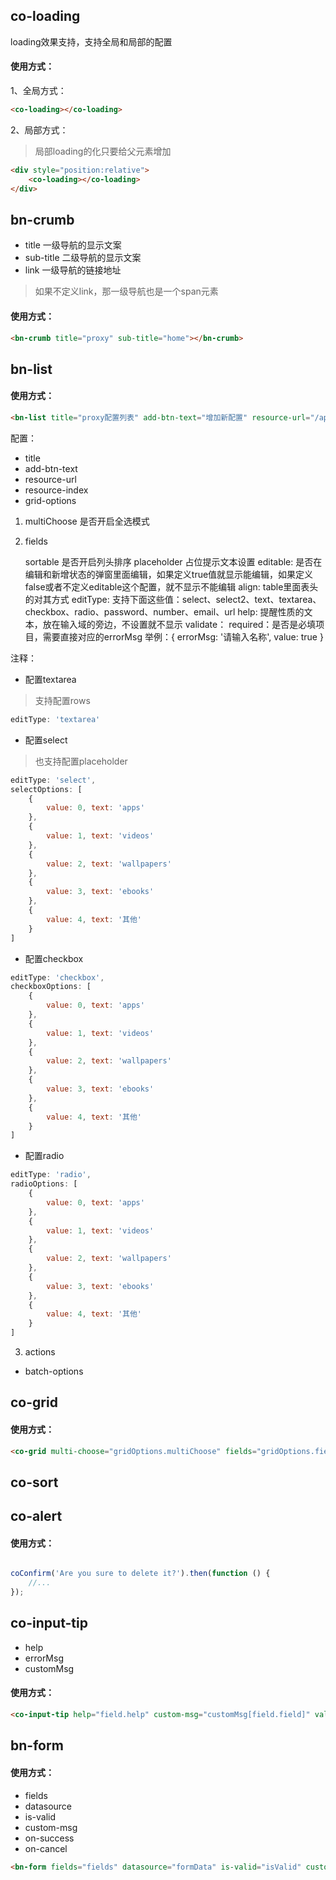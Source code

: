 ## co-loading

loading效果支持，支持全局和局部的配置

#### 使用方式：

1、全局方式：

```html
<co-loading></co-loading>
```

2、局部方式：

> 局部loading的化只要给父元素增加

```html
<div style="position:relative">
    <co-loading></co-loading>
</div>
```


## bn-crumb

* title      一级导航的显示文案
* sub-title  二级导航的显示文案
* link       一级导航的链接地址

> 如果不定义link，那一级导航也是一个span元素

#### 使用方式：

```html
<bn-crumb title="proxy" sub-title="home"></bn-crumb>
```


## bn-list

#### 使用方式：

```html
<bn-list title="proxy配置列表" add-btn-text="增加新配置" resource-url="/api/admin/:field" resource-index="name" grid-options="gridOptions" batch-options="batchOptions"></bn-list>
```

配置：

* title
* add-btn-text
* resource-url
* resource-index
* grid-options

1. multiChoose      是否开启全选模式
2. fields

    sortable        是否开启列头排序
    placeholder     占位提示文本设置
    editable: 		是否在编辑和新增状态的弹窗里面编辑，如果定义true值就显示能编辑，如果定义false或者不定义editable这个配置，就不显示不能编辑
    align:          table里面表头的对其方式
    editType:       支持下面这些值：select、select2、text、textarea、checkbox、radio、password、number、email、url
    help: 提醒性质的文本，放在输入域的旁边，不设置就不显示
    validate：
    	required：是否是必填项目，需要直接对应的errorMsg
    	举例：{ errorMsg: '请输入名称', value: true }





注释：

* 配置textarea

> 支持配置rows

```js
editType: 'textarea'
```

* 配置select

> 也支持配置placeholder

```js
editType: 'select',
selectOptions: [
    {
        value: 0, text: 'apps'
    },
    {
        value: 1, text: 'videos'
    },
    {
        value: 2, text: 'wallpapers'
    },
    {
        value: 3, text: 'ebooks'
    },
    {
        value: 4, text: '其他'
    }
]
```

* 配置checkbox

```js
editType: 'checkbox',
checkboxOptions: [
    {
        value: 0, text: 'apps'
    },
    {
        value: 1, text: 'videos'
    },
    {
        value: 2, text: 'wallpapers'
    },
    {
        value: 3, text: 'ebooks'
    },
    {
        value: 4, text: '其他'
    }
]
```

* 配置radio

```js
editType: 'radio',
radioOptions: [
    {
        value: 0, text: 'apps'
    },
    {
        value: 1, text: 'videos'
    },
    {
        value: 2, text: 'wallpapers'
    },
    {
        value: 3, text: 'ebooks'
    },
    {
        value: 4, text: '其他'
    }
]
```

3. actions

* batch-options







## co-grid

#### 使用方式：

```html
<co-grid multi-choose="gridOptions.multiChoose" fields="gridOptions.fields" grid-data="gridData" actions="gridOptions.actions" sort="paramObj.sort" sort-by="paramObj.sortBy" on-delete-item="deleteData(item, action)" on-edit-item="editData(item, action)" checked-data="checkedData" scheme-url="gridOptions.schemeUrl" scheme="gridOptions.scheme"></co-grid>
```


## co-sort




## co-alert


#### 使用方式：

```js

coConfirm('Are you sure to delete it?').then(function () {
    //...
});

```


## co-input-tip

* help
* errorMsg
* customMsg

#### 使用方式：

```html
<co-input-tip help="field.help" custom-msg="customMsg[field.field]" validator="field.validate" for="field.field"></co-input-tip>
```



## bn-form

#### 使用方式：

* fields
* datasource
* is-valid
* custom-msg
* on-success
* on-cancel

```html
<bn-form fields="fields" datasource="formData" is-valid="isValid" custom-msg="errorInfo" on-success="ok(data)" on-cancel="cancel()"></bn-form>
```


